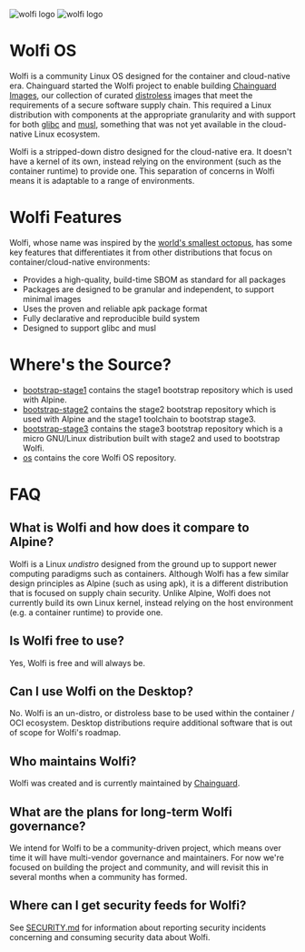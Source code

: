 ![wolfi logo](https://github.com/wolfi-dev/.github/raw/main/profile/wolfi-logo-dark-mode.svg#gh-dark-mode-only)
![wolfi logo](https://github.com/wolfi-dev/.github/raw/main/profile/wolfi-logo-light-mode.svg#gh-light-mode-only)

# Wolfi OS

Wolfi is a community Linux OS designed for the container and cloud-native era. Chainguard started the Wolfi project to enable building [Chainguard Images](https://github.com/chainguard-images), our collection of curated [distroless](https://blog.chainguard.dev/minimal-container-images-towards-a-more-secure-future/) images that meet the requirements of a secure software supply chain. This required a Linux distribution with components at the appropriate granularity and with support for both [glibc](https://www.gnu.org/software/libc/) and [musl](https://www.musl-libc.org/), something that was not yet available in the cloud-native Linux ecosystem.

Wolfi is a stripped-down distro designed for the cloud-native era. It doesn't have a kernel of its own, instead relying on the environment (such as the container runtime) to provide one. This separation of concerns in Wolfi means it is adaptable to a range of environments.

# Wolfi Features

Wolfi, whose name was inspired by the [world's smallest octopus](https://en.wikipedia.org/wiki/Octopus_wolfi), has some key features that differentiates it from other distributions that focus on container/cloud-native environments:

- Provides a high-quality, build-time SBOM as standard for all packages
- Packages are designed to be granular and independent, to support minimal images
- Uses the proven and reliable apk package format
- Fully declarative and reproducible build system
- Designed to support glibc and musl 

# Where's the Source?

* [bootstrap-stage1](https://github.com/wolfi-dev/bootstrap-stage1) contains the stage1 bootstrap repository which is used with Alpine.
* [bootstrap-stage2](https://github.com/wolfi-dev/bootstrap-stage2) contains the stage2 bootstrap repository which is used with Alpine and the stage1 toolchain to bootstrap stage3.
* [bootstrap-stage3](https://github.com/wolfi-dev/bootstrap-stage3) contains the stage3 bootstrap repository which is a micro GNU/Linux distribution built with stage2 and used to bootstrap Wolfi.
* [os](https://github.com/wolfi-dev/os) contains the core Wolfi OS repository.

# FAQ

## What is Wolfi and how does it compare to Alpine?
Wolfi is a Linux _undistro_  designed from the ground up to support newer computing paradigms such as containers. Although Wolfi has a few similar design principles as Alpine (such as using apk), it is a different distribution that is  focused on supply chain security. Unlike Alpine, Wolfi does not currently build its own Linux kernel, instead relying on the host environment (e.g. a container runtime) to provide one.

## Is Wolfi free to use?
Yes, Wolfi is free and will always be.

## Can I use Wolfi on the Desktop?
No. Wolfi is an un-distro, or distroless base to be used within the container / OCI ecosystem. Desktop distributions require additional software that is out of scope for Wolfi's roadmap.

## Who maintains Wolfi?
Wolfi was created and is currently maintained by [Chainguard](https://chainguard.dev).

## What are the plans for long-term Wolfi governance?
We intend for Wolfi to be a community-driven project, which means over time it will have multi-vendor governance and maintainers. For now we're focused on building the project and community, and will revisit this in several months when a community has formed.

## Where can I get security feeds for Wolfi?
See [SECURITY.md](/SECURITY.md) for information about reporting security incidents concerning and consuming security data about Wolfi.
